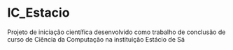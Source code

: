 # IC_Estacio
Projeto de iniciação científica desenvolvido como trabalho de conclusão de curso de Ciência da Computação na instituição Estácio de Sá
